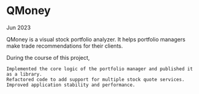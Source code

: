 # QMoney

Jun 2023

QMoney is a visual stock portfolio analyzer. It helps portfolio managers make trade recommendations for their clients.

During the course of this project,

    Implemented the core logic of the portfolio manager and published it as a library.
    Refactored code to add support for multiple stock quote services.
    Improved application stability and performance.
